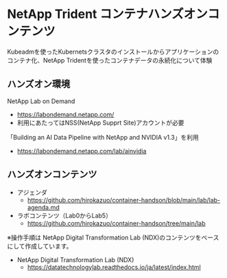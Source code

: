 # NetApp Trident コンテナハンズオンコンテンツ
Kubeadmを使ったKubernetsクラスタのインストールからアプリケーションのコンテナ化、NetApp Tridentを使ったコンテナデータの永続化について体験


## ハンズオン環境
NetApp Lab on Demand
* https://labondemand.netapp.com/
* 利用にあたってはNSS(NetApp Supprt Site)アカウントが必要

「Building an AI Data Pipeline with NetApp and NVIDIA v1.3」を利用
* https://labondemand.netapp.com/lab/ainvidia

## ハンズオンコンテンツ
* アジェンダ
  * https://github.com/hirokazuo/container-handson/blob/main/lab/lab-agenda.md
* ラボコンテンツ（Lab0からLab5）
  * https://github.com/hirokazuo/container-handson/tree/main/lab
 
※操作手順は NetApp Digital Transformation Lab (NDX)のコンテンツをベースにして作成しています。
* NetApp Digital Transformation Lab (NDX)
  * https://datatechnologylab.readthedocs.io/ja/latest/index.html
